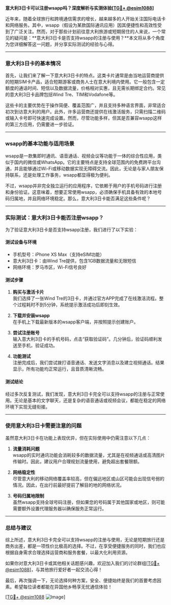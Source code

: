 **意大利3日卡可以注册wsapp吗？深度解析与实测体验[[TG💪+ @esim1088](https://t.me/s/esim1088)]**

近年来，随着全球旅行和跨境通信需求的增长，越来越多的人开始关注国际电话卡和网络服务。其中，wsapp（假设为某款国际通讯应用）因其便捷性和高效性受到了广泛关注。然而，对于那些计划前往意大利旅游或短期居住的人来说，一个常见的疑问是：**意大利3日卡是否支持wsapp的注册与使用？**本文将从多个角度为您详细解答这一问题，并分享实际测试的经验与心得。

---

### 意大利3日卡的基本情况

首先，让我们来了解一下意大利3日卡的特点。这类卡片通常是由当地运营商提供的短期SIM卡产品，适合短期游客或商务人士在意大利境内使用。它一般包含一定额度的通话时间、短信以及数据流量，价格相对实惠，且无需长期绑定合约。常见的意大利3日卡品牌包括Wind Tre、TIM和Vodafone等。

这些卡的主要优势在于操作简便、覆盖范围广，并且支持多种语言界面，非常适合初次到访意大利的用户。此外，许多运营商还提供在线激活服务，只需扫描二维码或输入卡号即可快速完成设置。然而，尽管功能多样，但其是否兼容wsapp这样的第三方应用，仍需要进一步验证。

---

### wsapp的基本功能与适用场景

wsapp是一款集即时通讯、语音通话、视频会议等功能于一体的综合性应用，类似于国内的微信或WhatsApp。它的主要特点是支持全球范围内的免费跨平台沟通，并且能够通过Wi-Fi或移动数据实现无障碍交流。因此，无论是与家人朋友保持联系，还是处理工作事务，wsapp都显得极为便利。

不过，wsapp并非完全独立运行的应用程序，它依赖于用户的手机号码进行注册和身份验证。这意味着，想要正常使用wsapp，必须确保手机具备有效的本地号码归属地，并且网络环境稳定。那么，意大利3日卡能否满足这些条件呢？

---

### 实际测试：意大利3日卡能否注册wsapp？

为了验证意大利3日卡是否支持wsapp注册，我们进行了以下实验：

#### 测试设备与环境
- 手机型号：iPhone XS Max（支持eSIM功能）
- 意大利3日卡：由Wind Tre提供，包含1GB数据流量和无限短信
- 网络环境：罗马市区，Wi-Fi信号良好

#### 测试步骤
1. **购买与激活卡片**  
   我们选择了一张Wind Tre的3日卡，并通过官方APP完成了在线激活流程。整个过程耗时不到5分钟，系统提示激活成功后即刻生效。

2. **下载并安装wsapp**  
   在手机上下载最新版本的wsapp客户端，并按照提示创建账户。

3. **尝试注册账号**  
   输入意大利3日卡的手机号码，点击“获取验证码”。几分钟后，验证码顺利发送至手机，验证成功。

4. **功能测试**  
   注册完成后，我们尝试拨打语音通话、发送文字消息以及建立视频通话。结果显示，所有功能均正常运行，且音质清晰流畅。

#### 测试结论
经过多次反复测试，我们发现，意大利3日卡完全可以支持wsapp的注册与正常使用。无论是基本的文字聊天，还是复杂的语音通话或视频会议，都能在稳定的网络环境下实现无缝衔接。

---

### 使用意大利3日卡需要注意的问题

虽然意大利3日卡在功能上表现优异，但在实际使用中仍需注意以下几点：

1. **流量消耗问题**  
   wsapp的实时通讯功能会消耗较多的数据流量，尤其是在视频通话或高清图片传输时。因此，建议用户合理规划流量使用，避免超出套餐限额。

2. **网络稳定性**  
   尽管意大利的移动网络覆盖率较高，但在偏远地区或山区可能会出现信号弱的情况。因此，在出行前最好提前了解目的地的网络状况。

3. **号码归属地限制**  
   虽然wsapp支持全球号码注册，但如果您的号码属于其他国家或地区，则可能需要额外设置代理服务器以确保服务正常运行。

---

### 总结与建议

综上所述，意大利3日卡完全可以支持wsapp的注册与使用，无论是短期旅行还是商务出差，都是一项性价比极高的选择。不过，在享受便捷服务的同时，我们也应根据自身需求合理选择运营商和服务套餐，以最大化利用资源。

如果你对意大利3日卡或其他相关话题感兴趣，欢迎加入我们的讨论群组[[TG💪+ @esim1088](https://t.me/s/esim1088)]，与其他旅行爱好者一起交流心得！  

最后，再次强调一下，无论选择何种方案，安全、便捷始终是我们的首要考虑因素。希望每位读者都能在异国他乡畅享无忧通信体验！

[[TG💪+ @esim1088](https://t.me/s/esim1088) ![Image](https://i.postimg.cc/4NQfJmqS/Snipaste-2025-05-13-00-14-12.png)]